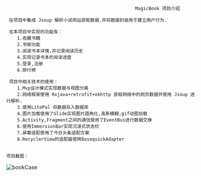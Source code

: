                                                     MagicBook 项目介绍

     在项目中集成 Jsoup 解析小说网站获取数据,并将数据封装用于建立用户行为.
     
     在本项目中实现的功能有：
        1.收藏书籍
        2.书架功能
        3.阅读书本详情,并记录阅读历史
        4.实现记录书本的阅读进度
        5.登录,注册
        6.排行榜
      
     项目中相关技术的使用：
        1.Mvp设计模式实现数据与视图分离
        2.网络框架使用 Rxjava+retrofit+okhttp 获取网络中的网页数据并使用 Jsoup 进行解析.
        3.使用LitePal 将数据存入数据库
        4.图片加载使用了Glide实现图片圆角化,高斯模糊,gif动图加载
        5.Activity,Fragment之间的通信使用了EventBus进行数据交换
        6.使用ImmersionBar实现沉浸式状态栏
        7.屏幕适配使用了今日头条适配方案
        8.RecyclerView的适配器使用BasequickAdapter
        
    
    项目截图：
![bookCase](https://raw.githubusercontent.com/pressureKai/MagicBook/master/pic/bookCase.jpg)      
